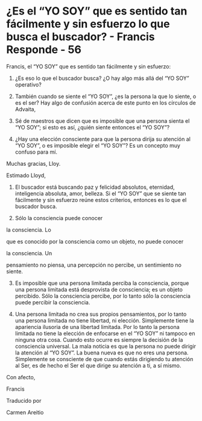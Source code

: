 # ¿Es el “YO SOY” que es sentido tan fácilmente y sin esfuerzo lo que busca el buscador? - Francis Responde - 56

Francis, el &ldquo;YO SOY&rdquo; que es sentido tan f&aacute;cilmente y sin esfuerzo:

1. &iquest;Es eso lo que el buscador busca? &iquest;O hay algo m&aacute;s all&aacute; del &ldquo;YO SOY&rdquo; operativo?

2. Tambi&eacute;n cuando se siente el &ldquo;YO SOY&rdquo;, &iquest;es la persona la que lo siente, o es el ser? Hay algo de confusi&oacute;n acerca de este punto en los c&iacute;rculos de Advaita,

3. S&eacute; de maestros que dicen que es imposible que una persona sienta el &ldquo;YO SOY&rdquo;; si esto es as&iacute;, &iquest;qui&eacute;n siente entonces el &ldquo;YO SOY&rdquo;?

4. &iquest;Hay una elecci&oacute;n consciente para que la persona dirija su atenci&oacute;n al &ldquo;YO SOY&rdquo;, o es imposible elegir el &ldquo;YO SOY&rdquo;? Es un concepto muy confuso para m&iacute;.

Muchas gracias, Lloy.

Estimado Lloyd,

1. El buscador est&aacute; buscando paz y felicidad absolutos, eternidad, inteligencia absoluta, amor, belleza. Si el &ldquo;YO SOY&rdquo; que se siente tan f&aacute;cilmente y sin esfuerzo re&uacute;ne estos criterios, entonces es lo que el buscador busca.

2. S&oacute;lo la consciencia puede conocer 

la consciencia. Lo

 que es conocido por la consciencia como un objeto, no puede conocer 

la consciencia. Un

 pensamiento no piensa, una percepci&oacute;n no percibe, un sentimiento no siente.

3. Es imposible que una persona limitada perciba la consciencia, porque una persona limitada est&aacute; desprovista de consciencia; es un objeto percibido. S&oacute;lo la consciencia percibe, por lo tanto s&oacute;lo la consciencia puede percibir la consciencia.

4. Una persona limitada no crea sus propios pensamientos, por lo tanto una persona limitada no tiene libertad, ni elecci&oacute;n. Simplemente tiene la apariencia ilusoria de una libertad limitada. Por lo tanto la persona limitada no tiene la elecci&oacute;n de enfocarse en el &ldquo;YO SOY&rdquo; ni tampoco en ninguna otra cosa. Cuando esto ocurre es siempre la decisi&oacute;n de la consciencia universal. La mala noticia es que la persona no puede dirigir la atenci&oacute;n al &ldquo;YO SOY&rdquo;. La buena nueva es que no eres una persona. Simplemente se consciente de que cuando est&aacute;s dirigiendo tu atenci&oacute;n al Ser, es de hecho el Ser el que dirige su atenci&oacute;n a ti, a s&iacute; mismo.

Con afecto, 

Francis

Traducido por 

Carmen Areitio


